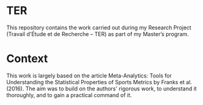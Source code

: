 # TER
This repository contains the work carried out during my Research Project (Travail d'Étude et de Recherche – TER) as part of my Master’s program.

# Context
This work is largely based on the article Meta-Analytics: Tools for Understanding the Statistical Properties of Sports Metrics by Franks et al. (2016). The aim was to build on the authors' rigorous work, to understand it thoroughly, and to gain a practical command of it. 
